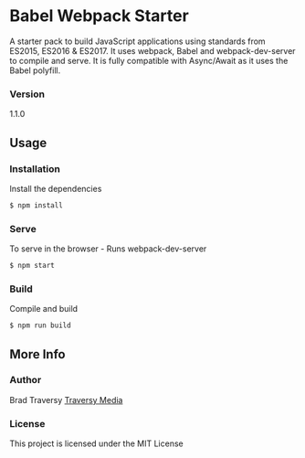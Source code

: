 # Babel Webpack Starter

A starter pack to build JavaScript applications using standards from ES2015, ES2016 & ES2017. It uses webpack, Babel and webpack-dev-server to compile and serve. It is fully compatible with Async/Await as it uses the Babel polyfill.

### Version

1.1.0

## Usage

### Installation

Install the dependencies

```sh
$ npm install
```

### Serve

To serve in the browser - Runs webpack-dev-server

```sh
$ npm start
```

### Build

Compile and build

```sh
$ npm run build
```

## More Info

### Author

Brad Traversy
[Traversy Media](http://www.traversymedia.com)

### License

This project is licensed under the MIT License
